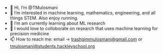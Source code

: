 - 👋 Hi, I’m @TMulosmani
- 👀 I’m interested in machine learning, mathematics, engineering, and all things STEM. Also enjoy running.
- 🌱 I’m am currently learning about ML research
- 🔬 I would love to colloborate on research that uses machine learning for precision medicine
- 📫 How to reach me: email -> trashgimmulosmani@gmail.com or tmulosmani@students.hackleyschool.org

<!---
TMulosmani/TMulosmani is a ✨ special ✨ repository because its `README.md` (this file) appears on your GitHub profile.
You can click the Preview link to take a look at your changes.
--->
